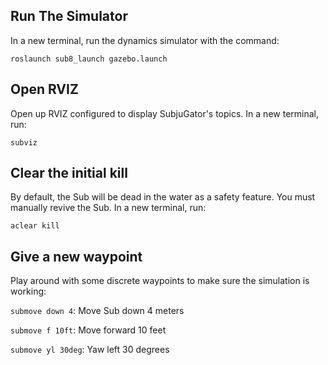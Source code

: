 ## Run The Simulator
In a new terminal, run the dynamics simulator with the command:

```roslaunch sub8_launch gazebo.launch```

## Open RVIZ
Open up RVIZ configured to display SubjuGator's topics. In a new terminal, run:

```subviz```

## Clear the initial kill
By default, the Sub will be dead in the water as a safety feature. You must manually revive the Sub. In a new terminal, run:

```aclear kill```

## Give a new waypoint
Play around with some discrete waypoints to make sure the simulation is working:

```submove down 4```: Move Sub down 4 meters

```submove f 10ft```: Move forward 10 feet

```submove yl 30deg```: Yaw left 30 degrees
